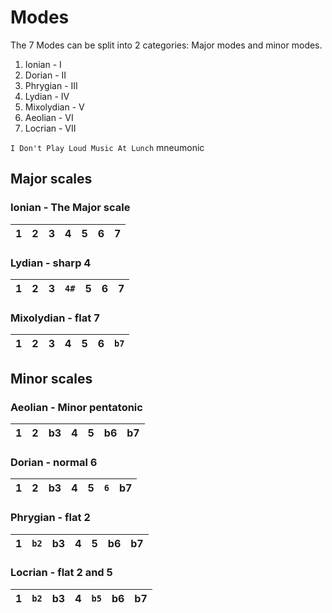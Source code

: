 # Modes

The 7 Modes can be split into 2 categories: Major modes and minor modes.

1. Ionian - I
1. Dorian - II
1. Phrygian - III
1. Lydian - IV
1. Mixolydian - V
1. Aeolian - VI
1. Locrian - VII

`I Don't Play Loud Music At Lunch` mneumonic

## Major scales

### Ionian - The Major scale

| 1   | 2   | 3   | 4   | 5   | 6   | 7   |
| --- | --- | --- | --- | --- | --- | --- |

### Lydian - sharp 4

| 1   | 2   | 3   | `4#` | 5   | 6   | 7   |
| --- | --- | --- | ---- | --- | --- | --- |

### Mixolydian - flat 7

| 1   | 2   | 3   | 4   | 5   | 6   | `b7` |
| --- | --- | --- | --- | --- | --- | ---- |

## Minor scales

### Aeolian - Minor pentatonic

| 1   | 2   | b3  | 4   | 5   | b6  | b7  |
| --- | --- | --- | --- | --- | --- | --- |

### Dorian - normal 6

| 1   | 2   | b3  | 4   | 5   | `6` | b7  |
| --- | --- | --- | --- | --- | --- | --- |

### Phrygian - flat 2

| 1   | `b2` | b3  | 4   | 5   | b6  | b7  |
| --- | ---- | --- | --- | --- | --- | --- |

### Locrian - flat 2 and 5

| 1   | `b2` | b3  | 4   | `b5` | b6  | b7  |
| --- | ---- | --- | --- | ---- | --- | --- |
